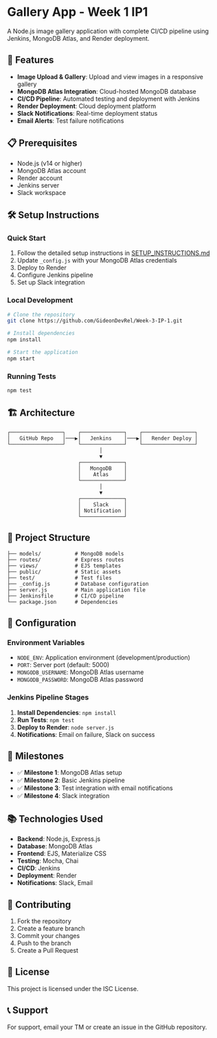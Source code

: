 # Gallery App - Week 1 IP1

A Node.js image gallery application with complete CI/CD pipeline using Jenkins, MongoDB Atlas, and Render deployment.

## 🚀 Features

- **Image Upload & Gallery**: Upload and view images in a responsive gallery
- **MongoDB Atlas Integration**: Cloud-hosted MongoDB database
- **CI/CD Pipeline**: Automated testing and deployment with Jenkins
- **Render Deployment**: Cloud deployment platform
- **Slack Notifications**: Real-time deployment status
- **Email Alerts**: Test failure notifications

## 📋 Prerequisites

- Node.js (v14 or higher)
- MongoDB Atlas account
- Render account
- Jenkins server
- Slack workspace

## 🛠️ Setup Instructions

### Quick Start
1. Follow the detailed setup instructions in [SETUP_INSTRUCTIONS.md](./SETUP_INSTRUCTIONS.md)
2. Update `_config.js` with your MongoDB Atlas credentials
3. Deploy to Render
4. Configure Jenkins pipeline
5. Set up Slack integration

### Local Development
```bash
# Clone the repository
git clone https://github.com/GideonDevRel/Week-3-IP-1.git

# Install dependencies
npm install

# Start the application
npm start
```

### Running Tests
```bash
npm test
```

## 🏗️ Architecture

```
┌─────────────────┐    ┌──────────────┐    ┌─────────────────┐
│   GitHub Repo   │───▶│   Jenkins    │───▶│   Render Deploy │
└─────────────────┘    └──────────────┘    └─────────────────┘
                              │
                              ▼
                       ┌──────────────┐
                       │   MongoDB    │
                       │    Atlas     │
                       └──────────────┘
                              │
                              ▼
                       ┌──────────────┐
                       │    Slack     │
                       │ Notification │
                       └──────────────┘
```

## 📁 Project Structure

```
├── models/           # MongoDB models
├── routes/           # Express routes
├── views/            # EJS templates
├── public/           # Static assets
├── test/             # Test files
├── _config.js        # Database configuration
├── server.js         # Main application file
├── Jenkinsfile       # CI/CD pipeline
└── package.json      # Dependencies
```

## 🔧 Configuration

### Environment Variables
- `NODE_ENV`: Application environment (development/production)
- `PORT`: Server port (default: 5000)
- `MONGODB_USERNAME`: MongoDB Atlas username
- `MONGODB_PASSWORD`: MongoDB Atlas password

### Jenkins Pipeline Stages
1. **Install Dependencies**: `npm install`
2. **Run Tests**: `npm test`
3. **Deploy to Render**: `node server.js`
4. **Notifications**: Email on failure, Slack on success

## 🎯 Milestones

- ✅ **Milestone 1**: MongoDB Atlas setup
- ✅ **Milestone 2**: Basic Jenkins pipeline
- ✅ **Milestone 3**: Test integration with email notifications
- ✅ **Milestone 4**: Slack integration

## 📚 Technologies Used

- **Backend**: Node.js, Express.js
- **Database**: MongoDB Atlas
- **Frontend**: EJS, Materialize CSS
- **Testing**: Mocha, Chai
- **CI/CD**: Jenkins
- **Deployment**: Render
- **Notifications**: Slack, Email

## 🤝 Contributing

1. Fork the repository
2. Create a feature branch
3. Commit your changes
4. Push to the branch
5. Create a Pull Request

## 📄 License

This project is licensed under the ISC License.

## 📞 Support

For support, email your TM or create an issue in the GitHub repository.